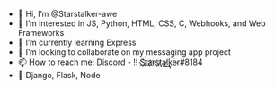 - 👋 Hi, I’m @Starstalker-awe
- 👀 I’m interested in JS, Python, HTML, CSS, C, Webhooks, and Web Frameworks
- 🌱 I’m currently learning Express
- 💞️ I’m looking to collaborate on my messaging app project
- 📫 How to reach me: Discord - !! S҉҉t̷̀̀a҉̷rs҉ţ̷̧a͜l̷̨͟k̢̡͡e̴r#8184
- 🧠 Django, Flask, Node

<!---
Starstalker-awe/Starstalker-awe is a ✨ special ✨ repository because its `README.md` (this file) appears on your GitHub profile.
You can click the Preview link to take a look at your changes.
--->
